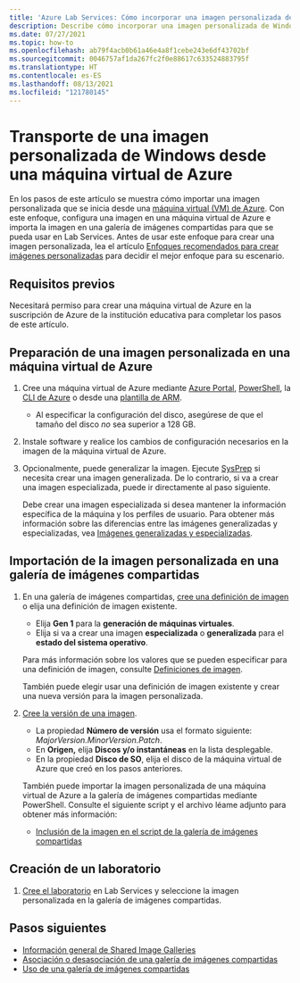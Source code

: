 ```yaml
---
title: 'Azure Lab Services: Cómo incorporar una imagen personalizada de Windows desde una máquina virtual de Azure'
description: Describe cómo incorporar una imagen personalizada de Windows desde una máquina virtual de Azure.
ms.date: 07/27/2021
ms.topic: how-to
ms.openlocfilehash: ab79f4acb0b61a46e4a8f1cebe243e6df43702bf
ms.sourcegitcommit: 0046757af1da267fc2f0e88617c633524883795f
ms.translationtype: HT
ms.contentlocale: es-ES
ms.lasthandoff: 08/13/2021
ms.locfileid: "121780145"
---
```

# <a name="bring-a-windows-custom-image-from-an-azure-virtual-machine"></a>Transporte de una imagen personalizada de Windows desde una máquina virtual de Azure

En los pasos de este artículo se muestra cómo importar una imagen personalizada que se inicia desde una [máquina virtual (VM) de Azure](https://azure.microsoft.com/services/virtual-machines/).  Con este enfoque, configura una imagen en una máquina virtual de Azure e importa la imagen en una galería de imágenes compartidas para que se pueda usar en Lab Services.  Antes de usar este enfoque para crear una imagen personalizada, lea el artículo [Enfoques recomendados para crear imágenes personalizadas](approaches-for-custom-image-creation.md) para decidir el mejor enfoque para su escenario.

## <a name="prerequisites"></a>Requisitos previos

Necesitará permiso para crear una máquina virtual de Azure en la suscripción de Azure de la institución educativa para completar los pasos de este artículo.

## <a name="prepare-a-custom-image-on-an-azure-vm"></a>Preparación de una imagen personalizada en una máquina virtual de Azure

1. Cree una máquina virtual de Azure mediante [Azure Portal](../virtual-machines/windows/quick-create-portal.md), [PowerShell](../virtual-machines/windows/quick-create-powershell.md), la [CLI de Azure](../virtual-machines/windows/quick-create-cli.md) o desde una [plantilla de ARM](../virtual-machines/windows/quick-create-template.md).
    
    - Al especificar la configuración del disco, asegúrese de que el tamaño del disco *no* sea superior a 128 GB.
    
1. Instale software y realice los cambios de configuración necesarios en la imagen de la máquina virtual de Azure.

1. Opcionalmente, puede generalizar la imagen. Ejecute [SysPrep](../virtual-machines/generalize.md#windows) si necesita crear una imagen generalizada.  De lo contrario, si va a crear una imagen especializada, puede ir directamente al paso siguiente.

    Debe crear una imagen especializada si desea mantener la información específica de la máquina y los perfiles de usuario.  Para obtener más información sobre las diferencias entre las imágenes generalizadas y especializadas, vea [Imágenes generalizadas y especializadas](../virtual-machines/shared-image-galleries.md#generalized-and-specialized-images).

## <a name="import-the-custom-image-into-a-shared-image-gallery"></a>Importación de la imagen personalizada en una galería de imágenes compartidas

1. En una galería de imágenes compartidas, [cree una definición de imagen](../virtual-machines/windows/shared-images-portal.md#create-an-image-definition) o elija una definición de imagen existente.
     - Elija **Gen 1** para la **generación de máquinas virtuales**.
     - Elija si va a crear una imagen **especializada** o **generalizada** para el **estado del sistema operativo**.

    Para más información sobre los valores que se pueden especificar para una definición de imagen, consulte [Definiciones de imagen](../virtual-machines/shared-image-galleries.md#image-definitions). 
    
    También puede elegir usar una definición de imagen existente y crear una nueva versión para la imagen personalizada.
    
1. [Cree la versión de una imagen](../virtual-machines/windows/shared-images-portal.md#create-an-image-version).
    - La propiedad **Número de versión** usa el formato siguiente: *MajorVersion.MinorVersion.Patch*.   
    - En **Origen,** elija **Discos y/o instantáneas** en la lista desplegable.
    - En la propiedad **Disco de SO**, elija el disco de la máquina virtual de Azure que creó en los pasos anteriores.

    También puede importar la imagen personalizada de una máquina virtual de Azure a la galería de imágenes compartidas mediante PowerShell.  Consulte el siguiente script y el archivo léame adjunto para obtener más información:
    - [Inclusión de la imagen en el script de la galería de imágenes compartidas](https://github.com/Azure/azure-devtestlab/tree/master/samples/ClassroomLabs/Scripts/BringImageToSharedImageGallery/)

## <a name="create-a-lab"></a>Creación de un laboratorio

1. [Cree el laboratorio](tutorial-setup-classroom-lab.md) en Lab Services y seleccione la imagen personalizada en la galería de imágenes compartidas.

## <a name="next-steps"></a>Pasos siguientes

* [Información general de Shared Image Galleries](../virtual-machines/shared-image-galleries.md)
* [Asociación o desasociación de una galería de imágenes compartidas](how-to-attach-detach-shared-image-gallery.md)
* [Uso de una galería de imágenes compartidas](how-to-use-shared-image-gallery.md)
